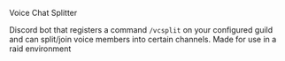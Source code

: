 Voice Chat Splitter

Discord bot that registers a command `/vcsplit` on your configured guild and can split/join voice members into certain channels. Made for use in a raid environment

